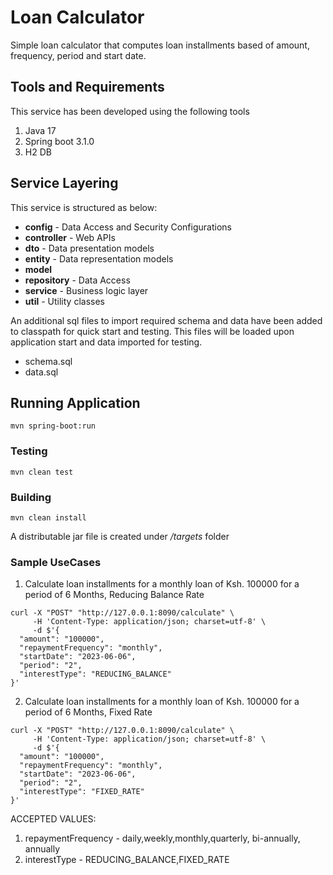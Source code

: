 # Loan Calculator
Simple loan calculator that computes loan installments based of amount, frequency, period and start date.
## Tools and Requirements
This service has been developed using the following tools
1. Java 17
2. Spring boot 3.1.0
3. H2 DB
## Service Layering
This service is structured as below:
-  **config** - Data Access and Security Configurations
-  **controller** - Web APIs
-  **dto** - Data presentation models
-  **entity** - Data representation models
-  **model** 
-  **repository** - Data Access
-  **service** - Business logic layer
-  **util** - Utility classes

An additional sql files to import required schema and data have been added to classpath for quick start and testing. This files will be loaded upon application start and data imported for testing.
- schema.sql
- data.sql

## Running Application
`mvn spring-boot:run`
### Testing
`mvn clean test`
### Building
`mvn clean install`

A distributable jar file is created under */targets* folder

### Sample UseCases
1. Calculate loan installments for a monthly loan of Ksh. 100000 for a period of 6 Months, Reducing Balance Rate
```http request
curl -X "POST" "http://127.0.0.1:8090/calculate" \
     -H 'Content-Type: application/json; charset=utf-8' \
     -d $'{
  "amount": "100000",
  "repaymentFrequency": "monthly",
  "startDate": "2023-06-06",
  "period": "2",
  "interestType": "REDUCING_BALANCE"
}'
```
2. Calculate loan installments for a monthly loan of Ksh. 100000 for a period of 6 Months, Fixed Rate
```http request
curl -X "POST" "http://127.0.0.1:8090/calculate" \
     -H 'Content-Type: application/json; charset=utf-8' \
     -d $'{
  "amount": "100000",
  "repaymentFrequency": "monthly",
  "startDate": "2023-06-06",
  "period": "2",
  "interestType": "FIXED_RATE"
}'
```

ACCEPTED VALUES:
1. repaymentFrequency - daily,weekly,monthly,quarterly, bi-annually, annually
2. interestType - REDUCING_BALANCE,FIXED_RATE